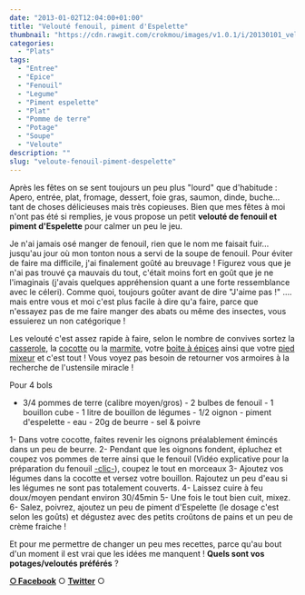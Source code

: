 ```yaml
---
date: "2013-01-02T12:04:00+01:00"
title: "Velouté fenouil, piment d'Espelette"
thumbnail: "https://cdn.rawgit.com/crokmou/images/v1.0.1/i/20130101_veloute_potage_fenouil_piment_espelette_0015.jpg"
categories:
  - "Plats"
tags:
  - "Entree"
  - "Epice"
  - "Fenouil"
  - "Legume"
  - "Piment espelette"
  - "Plat"
  - "Pomme de terre"
  - "Potage"
  - "Soupe"
  - "Veloute"
description: ""
slug: "veloute-fenouil-piment-despelette"
---
```


Après les fêtes on se sent toujours un peu plus "lourd" que d'habitude : Apero, entrée, plat, fromage, dessert, foie gras, saumon, dinde, buche... tant de choses délicieuses mais très copieuses. Bien que mes fêtes à moi n'ont pas été si remplies, je vous propose un petit **velouté de fenouil et piment d'Espelette** pour calmer un peu le jeu.

Je n'ai jamais osé manger de fenouil, rien que le nom me faisait fuir... jusqu'au jour où mon tonton nous a servi de la soupe de fenouil. Pour éviter de faire ma difficile, j'ai finalement goûté au breuvage ! Figurez vous que je n'ai pas trouvé ça mauvais du tout, c'était moins fort en goût que je ne l'imaginais (j'avais quelques appréhension quant a une forte ressemblance avec le céleri). Comme quoi, toujours goûter avant de dire "J'aime pas !" .... mais entre vous et moi c'est plus facile à dire qu'a faire, parce que n'essayez pas de me faire manger des abats ou même des insectes, vous essuierez un non catégorique !

Les velouté c'est assez rapide à faire, selon le nombre de convives sortez la [casserole](http://www.rueducommerce.fr/index/casserole%20fonte), la [cocotte](http://www.rueducommerce.fr/index/cocotte) ou la [marmite](http://www.rueducommerce.fr/m/pl/malid:15123302), votre [boite à épices](http://www.rueducommerce.fr/index/boite%20a%20epice) ainsi que votre [pied mixeur](http://www.rueducommerce.fr/m/pl/malid:15123483) et c'est tout ! Vous voyez pas besoin de retourner vos armoires à la recherche de l'ustensile miracle !

Pour 4 bols

- 3/4 pommes de terre (calibre moyen/gros) - 2 bulbes de fenouil - 1 bouillon cube - 1 litre de bouillon de légumes - 1/2 oignon - piment d'espelette - eau - 20g de beurre - sel & poivre

1- Dans votre cocotte, faites revenir les oignons préalablement émincés dans un peu de beurre. 2- Pendant que les oignons fondent, épluchez et coupez vos pommes de terre ainsi que le fenouil (Vidéo explicative pour la préparation du fenouil [-clic-](http://www.aufeminin.com/recette-video-cuisine/comment-preparer-et-cuire-le-fenouil-n54607.html)), coupez le tout en morceaux 3- Ajoutez vos légumes dans la cocotte et versez votre bouillon. Rajoutez un peu d'eau si les légumes ne sont pas totalement couverts. 4- Laissez cuire à feu doux/moyen pendant environ 30/45min 5- Une fois le tout bien cuit, mixez. 6- Salez, poivrez, ajoutez un peu de piment d'Espelette (le dosage c'est selon les goûts) et dégustez avec des petits croûtons de pains et un peu de crème fraiche !

Et pour me permettre de changer un peu mes recettes, parce qu'au bout d'un moment il est vrai que les idées me manquent ! **Quels sont vos potages/veloutés préférés** ?

[**○<span style="font-size: xx-small; margin: 0px; outline: 0px; padding: 0px;"><span style="font-family: Arial, Helvetica, sans-serif; margin: 0px; outline: 0px; padding: 0px;"> </span></span>Facebook**](https://www.facebook.com/pages/CroKMou/148093255259077) ○ [**Twitter**](https://twitter.com/Crokmou) ○